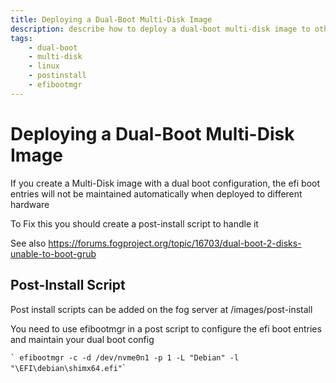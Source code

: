 ```yaml
---
title: Deploying a Dual-Boot Multi-Disk Image
description: describe how to deploy a dual-boot multi-disk image to other devices
tags:
	- dual-boot
	- multi-disk
	- linux
	- postinstall
	- efibootmgr
---
```


# Deploying a Dual-Boot Multi-Disk Image


If you create a Multi-Disk image with a dual boot configuration, the efi
boot entries will not be maintained automatically when deployed to
different hardware

To Fix this you should create a post-install script to handle it

See also
<https://forums.fogproject.org/topic/16703/dual-boot-2-disks-unable-to-boot-grub>

## Post-Install Script

Post install scripts can be added on the fog server at
/images/post-install

You need to use efibootmgr in a post script to configure the efi boot
entries and maintain your dual boot config

`` ` efibootmgr -c -d /dev/nvme0n1 -p 1 -L "Debian" -l "\EFI\debian\shimx64.efi" ``\`
